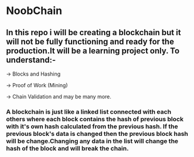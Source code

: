 <h1>NoobChain</hi>
<h2>In this repo i will be creating a blockchain but it will not be fully 
functioning and ready for the production.It will be a learning project only.
To understand:-</h2>

->  Blocks and Hashing

->  Proof of Work (Mining)

->  Chain Validation
and may be many more.

<h3>A blockchain is just like a linked list connected with each others where each block contains the hash of previous block with it's own hash calculated from the previous hash.
If the previous block's data is changed then the previous block hash will be change.Changing any data in the list will change the hash of the block and will break the chain.</h3>
